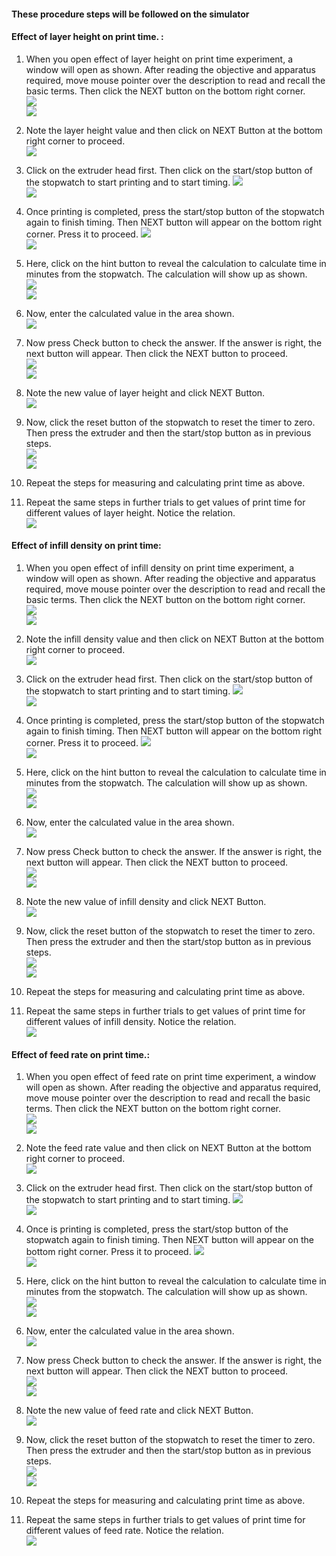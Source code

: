 #### These procedure steps will be followed on the simulator

#### Effect of layer height on print time. :

1. When you open effect of layer height on print time experiment, a window will open as shown. After reading the objective and apparatus required,  move mouse pointer over the description to read and recall the basic terms. Then click the NEXT button on the bottom right corner. <br>
<img src="images/ptlh-1.png"><br>
<img src="images/ptlh-2.png"><br>

2. Note the layer height value and then click on NEXT Button at the bottom right corner to proceed. <br>
<img src="images/ptlh-3.png"><br>

3. Click on the extruder head first. Then click on the start/stop button of the stopwatch to start printing and to start timing.
<img src="images/ptlh-4.png"><br>
<img src="images/ptlh-5.png"><br>

4. Once printing is completed, press the start/stop button of the stopwatch again to finish timing. Then NEXT button will appear on the bottom right corner. Press it to proceed.
<img src="images/ptlh-6.png"><br>
<img src="images/ptlh-7.png"><br>

5. Here, click on the hint button to reveal the calculation to calculate time in minutes from the stopwatch. The calculation will show up as shown. <br>
<img src="images/ptlh-8.png"><br>
<img src="images/ptlh-9.png"><br>

6. Now, enter the calculated value in the area shown.<br>
<img src="images/ptlh-10.png"><br>

7. Now press Check button to check the answer. If the answer is right, the next button will appear. Then click the NEXT button to proceed.<br>
<img src="images/ptlh-11.png"><br>
<img src="images/ptlh-12.png"><br>

8. Note the new value of layer height and click NEXT Button. <br>
<img src="images/ptlh-13.png"><br>

9. Now, click the reset button of the stopwatch to reset the timer to zero. Then press the extruder and then the start/stop button as in previous steps. <br>
<img src="images/ptlh-14.png"><br>
<img src="images/ptlh-15.png"><br>

10. Repeat the steps for measuring and calculating print time as above.<br>

11. Repeat the same steps in further trials to get values of print time for different values of layer height. Notice the relation.<br>
<img src="images/ptlh-16.png"><br>

#### Effect of infill density on print time:

1. When you open effect of infill density on print time experiment, a window will open as shown.  After reading the objective and apparatus required,  move mouse pointer over the description to read and recall the basic terms. Then click the NEXT button on the bottom right corner. <br>
<img src="images/ptid-1.png"><br>
<img src="images/ptid-2.png"><br>

2. Note the infill density value and then click on NEXT Button at the bottom right corner to proceed. <br>
<img src="images/ptid-3.png"><br>

3. Click on the extruder head first. Then click on the start/stop button of the stopwatch to start printing and to start timing.
<img src="images/ptid-4.png"><br>
<img src="images/ptid-5.png"><br>

4. Once printing is completed, press the start/stop button of the stopwatch again to finish timing. Then NEXT button will appear on the bottom right corner. Press it to proceed.
<img src="images/ptid-6.png"><br>
<img src="images/ptid-7.png"><br>

5. Here, click on the hint button to reveal the calculation to calculate time in minutes from the stopwatch. The calculation will show up as shown. <br>
<img src="images/ptid-8.png"><br>
<img src="images/ptid-9.png"><br>

6. Now, enter the calculated value in the area shown.<br>
<img src="images/ptid-10.png"><br>

7. Now press Check button to check the answer. If the answer is right, the next button will appear. Then click the NEXT button to proceed.<br>
<img src="images/ptid-11.png"><br>
<img src="images/ptid-12.png"><br>

8. Note the new value of infill density and click NEXT Button. <br>
<img src="images/ptid-13.png"><br>

9. Now, click the reset button of the stopwatch to reset the timer to zero. Then press the extruder and then the start/stop button as in previous steps. <br>
<img src="images/ptid-14.png"><br>
<img src="images/ptid-15.png"><br>

10. Repeat the steps for measuring and calculating print time as above.<br>

11. Repeat the same steps in further trials to get values of print time for different values of infill density. Notice the relation.<br>
<img src="images/ptid-16.png"><br>

#### Effect of feed rate on print time.:

1. When you open effect of feed rate on print time experiment, a window will open as shown.  After reading the objective and apparatus required,  move mouse pointer over the description to read and recall the basic terms. Then click the NEXT button on the bottom right corner. <br>
<img src="images/ptfr-1.png"><br>
<img src="images/ptfr-1-1.png"><br>

2. Note the feed rate value and then click on NEXT Button at the bottom right corner to proceed. <br>
<img src="images/ptfr-3.png"><br>

3. Click on the extruder head first. Then click on the start/stop button of the stopwatch to start printing and to start timing.
<img src="images/ptfr-4.png"><br>
<img src="images/ptfr-5.png"><br>

4. Once is printing is completed, press the start/stop button of the stopwatch again to finish timing. Then NEXT button will appear on the bottom right corner. Press it to proceed.
<img src="images/ptfr-6.png"><br>
<img src="images/ptfr-7.png"><br>

5. Here, click on the hint button to reveal the calculation to calculate time in minutes from the stopwatch. The calculation will show up as shown. <br>
<img src="images/ptfr-8.png"><br>
<img src="images/ptfr-9.png"><br>

6. Now, enter the calculated value in the area shown.<br>
<img src="images/ptfr-10.png"><br>

7. Now press Check button to check the answer. If the answer is right, the next button will appear. Then click the NEXT button to proceed.<br>
<img src="images/ptfr-11.png"><br>
<img src="images/ptfr-12.png"><br>

8. Note the new value of feed rate and click NEXT Button. <br>
<img src="images/ptfr-13.png"><br>

9. Now, click the reset button of the stopwatch to reset the timer to zero. Then press the extruder and then the start/stop button as in previous steps. <br>
<img src="images/ptfr-14.png"><br>
<img src="images/ptfr-15.png"><br>

10. Repeat the steps for measuring and calculating print time as above.<br>

11. Repeat the same steps in further trials to get values of print time for different values of feed rate. Notice the relation.<br>
<img src="images/ptfr-16.png"><br>
